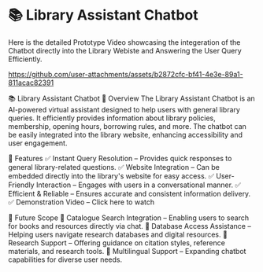 # 📚 Library Assistant Chatbot

Here is the detailed Prototype Video showcasing the integeration of the Chatbot directly into the Library Webiste and Answering the User Query Efficiently.

https://github.com/user-attachments/assets/b2872cfc-bf41-4e3e-89a1-811acac82391

📚 Library Assistant Chatbot
🔹 Overview
The Library Assistant Chatbot is an AI-powered virtual assistant designed to help users with general library queries. It efficiently provides information about library policies, membership, opening hours, borrowing rules, and more. The chatbot can be easily integrated into the library website, enhancing accessibility and user engagement.

🔹 Features
✅ Instant Query Resolution – Provides quick responses to general library-related questions.
✅ Website Integration – Can be embedded directly into the library's website for easy access.
✅ User-Friendly Interaction – Engages with users in a conversational manner.
✅ Efficient & Reliable – Ensures accurate and consistent information delivery.
✅ Demonstration Video – Click here to watch

🔹 Future Scope
🔹 Catalogue Search Integration – Enabling users to search for books and resources directly via chat.
🔹 Database Access Assistance – Helping users navigate research databases and digital resources.
🔹 Research Support – Offering guidance on citation styles, reference materials, and research tools.
🔹 Multilingual Support – Expanding chatbot capabilities for diverse user needs.
